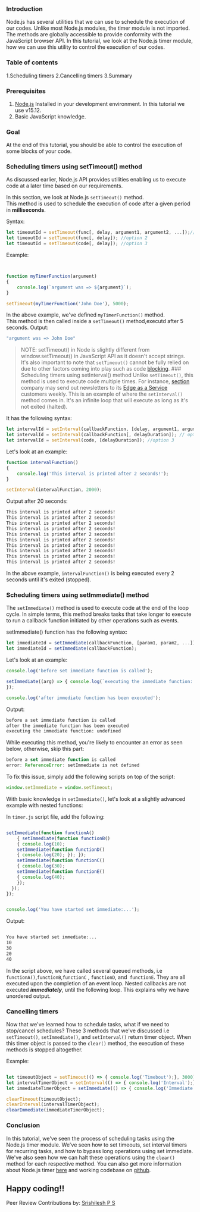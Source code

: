 
### Introduction
Node.js has several utilities that we can use to schedule the execution of our codes.
Unlike most Node.js modules, the timer module is not imported. The methods are globally accessible to provide conformity with the JavaScript browser API.
In this tutorial, we look at the Node.js timer module, how we can use this utility to control the execution of our codes.

### Table of contents

1.Scheduling timers
2.Cancelling timers
3.Summary

### Prerequisites
1. [Node.js](https://nodejs.org/en/download/) Installed in your development environment. In this tutorial we use v15.12.
2. Basic JavaScript knowledge. 

### Goal

At the end of this tutorial, you should be able to control the execution of some blocks of your code. 

### Scheduling timers using setTimeout() method 

As discussed earlier, Node.js API provides utilities enabling us to execute code at a later time based on our requirements. 

In this section, we look at Node.js `setTimeout()` method.   
This method is used to schedule the execution of code after a given period in **milliseconds**.     

Syntax:

```js
let timeoutId = setTimeout(func[, delay, argument1, argument2, ...]);// option 1
let timeoutId = setTimeout(func[, delay]); //option 2
let timeoutId = setTimeout(code[, delay]); //option 3

``` 

Example: 

```js


function myTimerFunction(argument) 
{ 
    console.log(`argument was => ${argument}`);
} 

setTimeout(myTimerFunction('John Doe'), 5000);

```

In the above example, we've defined `myTimerFunction()` method.  
This method is then called inside a `setTimeout()` method,executd after 5 seconds. Output:

```bash
"argument was => John Doe"
```

> NOTE: setTimeout() in Node is slightly different from window.setTimeout() in JavaScript API as it doesn't accept strings.
> It's also important to note that `setTimeout()` cannot be fully relied on due to other factors coming into play such as code [blocking](https://nodejs.org/en/docs/guides/blocking-vs-non-blocking/). ### Scheduling timers using setInterval() method Unlike `setTimeout()`, this method is used to execute code multiple times. For instance, [section](section.io) company may send out newsletters to its [Edge as a Service](https://www.section.io/saas-edge-solutions/) customers weekly. This is an example of where the `setInterval()` method comes in. It's an infinite loop that will execute as long as it's not exited (halted).  
 
It has the following syntax: 

```js
let intervalId = setInterval(callbackFunction, [delay, argument1, argument2, ...]); //option 1
let intervalId = setInterval(callbackFunction[, delayDuration]); // option 2
let intervalId = setInterval(code, [delayDuration]); //option 3

```
Let's look at an example:


```js
function intervalFunction() 
{ 
    console.log('This interval is printed after 2 seconds!');
} 

setInterval(intervalFunction, 2000);

```

Output after 20 seconds: 

```bash
This interval is printed after 2 seconds!
This interval is printed after 2 seconds!
This interval is printed after 2 seconds!
This interval is printed after 2 seconds!
This interval is printed after 2 seconds!
This interval is printed after 2 seconds!
This interval is printed after 2 seconds!
This interval is printed after 2 seconds!
This interval is printed after 2 seconds!
This interval is printed after 2 seconds! 
```
In the above example, `intervalFunction()` is being executed every 2 seconds until it's exited (stopped).

### Scheduling timers using setImmediate() method 

The `setImmediate()` method is used to execute code at the end of the loop cycle.
In simple terms, this method breaks tasks that take longer to execute to run a callback function initiated by other operations such as events.

setImmediate() function has the following syntax: 
``` js
let immediateId = setImmediate(callbackFunction, [param1, param2, ...]);
let immediateId = setImmediate(callbackFunction);
```
Let's look at an example: 

```js
console.log('before set immediate function is called'); 

setImmediate((arg) => { console.log(`executing the immediate function: ${arg}`);
}); 

console.log('after immediate function has been executed');
``` 

Output:

```bash
before a set immediate function is called
after the immediate function has been executed
executing the immediate function: undefined
```
While executing this method, you're likely to encounter an error as seen below, otherwise, skip this part:

```js
before a set immediate function is called
error: ReferenceError: setImmediate is not defined
``` 

To fix this issue, simply add the following scripts on top of the script:

```js
window.setImmediate = window.setTimeout;
```
With basic knowledge in `setImmediate()`, let's look at a slightly advanced example with nested functions: 

In `timer.js` script file, add the following: 

```js

setImmediate(function functionA()
    { setImmediate(function functionB()
    { console.log(10); 
    setImmediate(function functionD()
    { console.log(20); }); }); 
    setImmediate(function functionC()
    { console.log(30); 
    setImmediate(function functionE() 
    { console.log(40);
    });
  });
});


console.log('You have started set immediate:...');
```

Output: 
```bash

You have started set immediate:...
10
30
20
40
```
In the script above, we have called several queued methods, i.e `functionA()`,`functionB`,`functionC` , `functionD`, and` functionE`.
They are all executed upon the completion of an event loop. Nested callbacks are not executed ***immediately***, until the following loop.
This explains why we have unordered output. 


### Cancelling timers

Now that we've learned how to schedule tasks, what if we need to stop/cancel schedules?
These 3 methods that we've discussed i.e `setTimeout()`, `setImmediate()`, and `setInterval()` return timer object.
When this timer object is passed to the `clear()` method, the execution of these methods is stopped altogether. 

Example:

```js

let timeoutObject = setTimeout(() => { console.log('Timebout');}, 3000);
let intervalTimerObject = setInterval(() => { console.log('Interval');}, 5000);
let immediateTimerObject = setImmediate(() => { console.log('Immediate');}); 

clearTimeout(timeoutObject);
clearInterval(intervalTimerObject);
clearImmediate(immediateTimerObject);
```
### Conclusion
In this tutorial, we've seen the process of scheduling tasks using the Node.js timer module. We've seen how to set timeouts, set interval timers for recurring tasks, and how to bypass long operations using set immediate.  
We've also seen how we can halt these operations using the `clear()` method for each respective method.
You can also get more information about Node.js timer [here](https://nodejs.org/en/docs/guides/timers-in-node/) and working codebase on [github](https://github.com/owinowendy/node-timers).

Happy coding!!
---
Peer Review Contributions by: [Srishilesh P S](/engineering-education/authors/srishilesh-p-s/)

